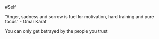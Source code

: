 #Self 


“Anger, sadness and sorrow is fuel for motivation, hard training and pure focus” - Omar Karaf

You can only get betrayed by the people you trust
